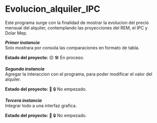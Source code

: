 # Evolucion_alquiler_IPC

Este programa surge con la finalidad de mostrar la evolucion del precio mensual del alquiler, contemplando las proyecciones del REM, el IPC y Dolar Mep.

***Primer instancia***  
Solo mostrara por consola las comparaciones en formato de tabla.  

**Estado del proyecto:** 🟡 🛠️ En proceso.  

***Segunda instancia***  
Agregar la interaccion con el programa, para poder modificar el valor del alquiler.  

**Estado del proyecto:** 🔴 🔒 No empezado.  

***Tercera instancia***  
Integrar todo a una interfaz grafica.  

**Estado del proyecto:** 🔴 🔒 No empezado. 


